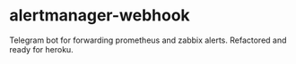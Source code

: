 # alertmanager-webhook
Telegram bot for forwarding prometheus and zabbix alerts.
Refactored and ready for heroku.

